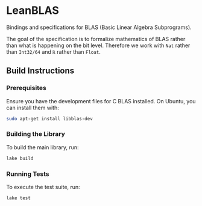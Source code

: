 # LeanBLAS

Bindings and specifications for BLAS (Basic Linear Algebra Subprograms).

The goal of the specification is to formalize mathematics of BLAS rather than what is happening on the bit level. Therefore we work with `Nat` rather than `Int32/64` and `ℝ` rather than `Float`.

## Build Instructions

### Prerequisites

Ensure you have the development files for C BLAS installed. On Ubuntu, you can install them with:

```bash
sudo apt-get install libblas-dev
```

### Building the Library

To build the main library, run:

```bash
lake build
```

### Running Tests

To execute the test suite, run:

```bash
lake test
```

